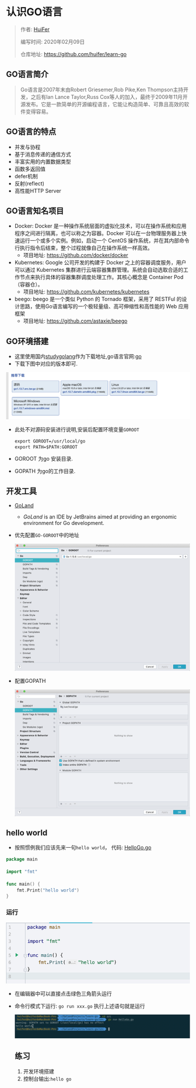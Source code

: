 # 认识GO语言

> 作者: [HuiFer](https://github.com/huifer)
>
> 编写时间: 2020年02月09日
>
> 仓库地址: https://github.com/huifer/learn-go

## GO语言简介
> Go语言是2007年末由Robert Griesemer,Rob Pike,Ken Thompson主持开发，之后有Ian Lance Taylor,Russ Cox等人的加入，最终于2009年11月开源发布。它是一款简单的开源编程语言，它能让构造简单、可靠且高效的软件变得容易。


## GO语言的特点
- 并发与协程
- 基于消息传递的通信方式
- 丰富实用的内置数据类型
- 函数多返回值
- defer机制
- 反射(reflect)
- 高性能HTTP Server

## GO语言知名项目

- Docker: Docker 是一种操作系统层面的虚拟化技术，可以在操作系统和应用程序之间进行隔离，也可以称之为容器。Docker 可以在一台物理服务器上快速运行一个或多个实例。例如，启动一个 CentOS 操作系统，并在其内部命令行执行指令后结束，整个过程就像自己在操作系统一样高效。
  - 项目地址: https://github.com/docker/docker
- Kubernetes: Google 公司开发的构建于 Docker 之上的容器调度服务，用户可以通过 Kubernetes 集群进行云端容器集群管理。系统会自动选取合适的工作节点来执行具体的容器集群调度处理工作。其核心概念是 Container Pod（容器仓）。
  - 项目地址: https://github.com/kubernetes/kubernetes
- beego: beego 是一个类似 Python 的 Tornado 框架，采用了 RESTFul 的设计思路，使用Go语言编写的一个极轻量级、高可伸缩性和高性能的 Web 应用框架
  - 项目地址: https://github.com/astaxie/beego

## GO环境搭建
- 这里使用国内[studygolang](https://studygolang.com/)作为下载地址,go语言官网:[go](https://golang.org/)
- 下载下图中对应的版本即可.

![image-20200209211505029](assets/image-20200209211505029.png)

- 此处不对源码安装进行说明,安装后配置环境变量`GOROOT`

  ```shell
  export GOROOT=/usr/local/go
  export PATH=$PATH:GOROOT
  ```
- GOROOT 为go 安装目录.
- GOPATH 为go的工作目录.
  

## 开发工具
- [GoLand](https://www.jetbrains.com/go/)

  - *GoLand* is an IDE by JetBrains aimed at providing an ergonomic environment for Go development.

- 优先配置`GO-GOROOT`中的地址

  ![image-20200209212404791](assets/image-20200209212404791.png)

- 配置GOPATH

  ![image-20200209212517530](assets/image-20200209212517530.png)
## hello world

- 按照惯例我们应该先来一句`hello world`， 代码: [HelloGo.go](/src/HelloGo.go)

```go
package main

import "fmt"

func main() {
	fmt.Print("hello world")
}

```



### 运行

![image-20200209213134808](assets/image-20200209213134808.png)

- 在编辑器中可以直接点击绿色三角箭头运行

- 命令行模式下运行: `go run xxx.go` 执行上述语句就是运行

  ![image-20200209213019533](assets/image-20200209213019533.png)

  

  

  

  

  ## 练习

  1. 开发环境搭建
  2. 控制台输出:`hello go`



